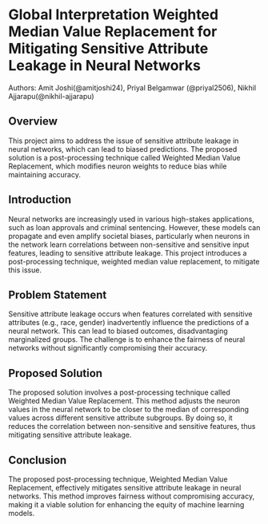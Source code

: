# Global Interpretation Weighted Median Value Replacement for Mitigating Sensitive Attribute Leakage in Neural Networks
Authors: Amit Joshi(@amitjoshi24), Priyal Belgamwar (@priyal2506), Nikhil Ajjarapu(@nikhil-ajjarapu)

## Overview
This project aims to address the issue of sensitive attribute leakage in neural networks, which can lead to biased predictions. The proposed solution is a post-processing technique called Weighted Median Value Replacement, which modifies neuron weights to reduce bias while maintaining accuracy.

## Introduction
Neural networks are increasingly used in various high-stakes applications, such as loan approvals and criminal sentencing. However, these models can propagate and even amplify societal biases, particularly when neurons in the network learn correlations between non-sensitive and sensitive input features, leading to sensitive attribute leakage. This project introduces a post-processing technique, weighted median value replacement, to mitigate this issue.

## Problem Statement
Sensitive attribute leakage occurs when features correlated with sensitive attributes (e.g., race, gender) inadvertently influence the predictions of a neural network. This can lead to biased outcomes, disadvantaging marginalized groups. The challenge is to enhance the fairness of neural networks without significantly compromising their accuracy.

## Proposed Solution
The proposed solution involves a post-processing technique called Weighted Median Value Replacement. This method adjusts the neuron values in the neural network to be closer to the median of corresponding values across different sensitive attribute subgroups. By doing so, it reduces the correlation between non-sensitive and sensitive features, thus mitigating sensitive attribute leakage.

## Conclusion
The proposed post-processing technique, Weighted Median Value Replacement, effectively mitigates sensitive attribute leakage in neural networks. This method improves fairness without compromising accuracy, making it a viable solution for enhancing the equity of machine learning models.
